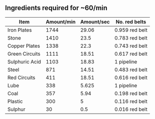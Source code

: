## Ingredients required for ~60/min

| Item           | Amount/min  | Amount/sec  | No. red belts   |
|----------------|-------------|-------------|-----------------|
| Iron Plates    | 1744        | 29.06       |  0.959 red belt |
| Stone          | 1410        | 23.5        |  0.783 red belt |
| Copper Plates  | 1338        | 22.3        |  0.743 red belt |
| Green Circuits | 1111        | 18.51       |  0.617 red belt |
| Sulphuric Acid | 1103        | 18.83       |  1 pipeline     |
| Steel          | 871         | 14.51       |  0.483 red belt |
| Red Circuits   | 411         | 18.51       |  0.616 red belt |
| Lube           | 338         | 5.625       |  1 pipeline     |
| Coal           | 357         | 5.94        |  0.198 red belt |
| Plastic        | 300         | 5           |  0.116 red belt |
| Sulphur        | 30          | 0.5         |  0.016 red belt |

